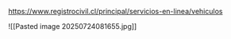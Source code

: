 


https://www.registrocivil.cl/principal/servicios-en-linea/vehiculos

![[Pasted image 20250724081655.jpg]]